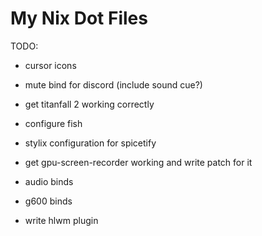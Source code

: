 # My Nix Dot Files

TODO:

- cursor icons

- mute bind for discord (include sound cue?)
- get titanfall 2 working correctly
- configure fish
- stylix configuration for spicetify

- get gpu-screen-recorder working and write patch for it
- audio binds
- g600 binds

- write hlwm plugin
